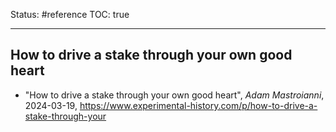 Status: #reference
TOC: true

---
## How to drive a stake through your own good heart
- "How to drive a stake through your own good heart", *Adam Mastroianni*, 2024-03-19, https://www.experimental-history.com/p/how-to-drive-a-stake-through-your